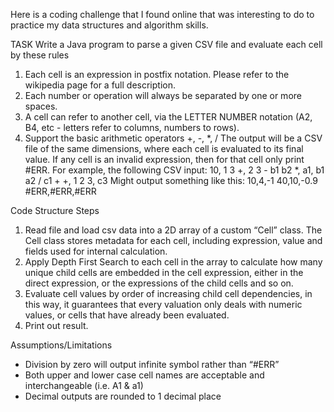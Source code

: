 Here is a coding challenge that I found online that was interesting to do to practice my data structures and algorithm skills.

TASK
Write a Java program to parse a given CSV file and evaluate each cell by these rules
1. Each cell is an expression in postfix notation. Please refer to the wikipedia page for a
full description.
2. Each number or operation will always be separated by one or more spaces.
3. A cell can refer to another cell, via the LETTER NUMBER notation (A2, B4, etc -
letters refer to columns, numbers to rows).
4. Support the basic arithmetic operators +, -, *, /
The output will be a CSV file of the same dimensions, where each cell is evaluated to its final
value. If any cell is an invalid expression, then for that cell only print #ERR.
For example, the following CSV input:
10, 1 3 +, 2 3 -
b1 b2 *, a1, b1 a2 / c1 +
+, 1 2 3, c3
Might output something like this:
10,4,-1
40,10,-0.9
#ERR,#ERR,#ERR

Code Structure
Steps 
1.	Read file and load csv data into a 2D array of a custom “Cell” class. The Cell class stores metadata for each cell, including expression, value and fields used for internal calculation. 
2.	Apply Depth First Search to each cell in the array to calculate how many unique child cells are embedded in the cell expression, either in the direct expression, or the expressions of the child cells and so on. 
3.	Evaluate cell values by order of increasing child cell dependencies, in this way, it guarantees that every valuation only deals with numeric values, or cells that have already been evaluated.
4.	Print out result.

Assumptions/Limitations
-	Division by zero will output infinite symbol rather than “#ERR” 
-	Both upper and lower case cell names are acceptable and interchangeable (i.e. A1 & a1)
-	Decimal outputs are rounded to 1 decimal place
